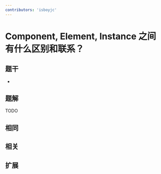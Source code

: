 ```yaml
---
contributors: 'isboyjc'
---
```


# Component, Element, Instance 之间有什么区别和联系？


## 题干

- 



## 题解

<!-- ::: details 点我查看题解 -->

  TODO

<!-- ::: -->



## 相同


## 相关


## 扩展

